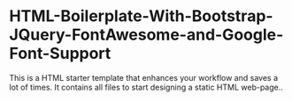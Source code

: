 # HTML-Boilerplate-With-Bootstrap-JQuery-FontAwesome-and-Google-Font-Support
This is a HTML starter template that enhances your workflow and saves a lot of times. It contains all files to start designing a static HTML web-page..
